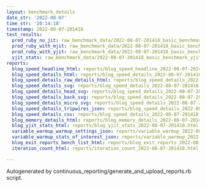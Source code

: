 ```yaml
---
layout: benchmark_details
date_str: '2022-08-07'
time_str: '20:14:18'
timestamp: 2022-08-07-201418
test_results:
  prod_ruby_no_jit: raw_benchmark_data/2022-08-07-201418_basic_benchmark_prod_ruby_no_jit.json
  prod_ruby_with_mjit: raw_benchmark_data/2022-08-07-201418_basic_benchmark_prod_ruby_with_mjit.json
  prod_ruby_with_yjit: raw_benchmark_data/2022-08-07-201418_basic_benchmark_prod_ruby_with_yjit.json
  yjit_stats: raw_benchmark_data/2022-08-07-201418_basic_benchmark_yjit_stats.json
reports:
  blog_speed_headline_html: reports/blog_speed_headline_2022-08-07-201418.html
  blog_speed_details_html: reports/blog_speed_details_2022-08-07-201418.html
  blog_speed_details_raw_details_html: reports/blog_speed_details_2022-08-07-201418.raw_details.html
  blog_speed_details_svg: reports/blog_speed_details_2022-08-07-201418.svg
  blog_speed_details_head_svg: reports/blog_speed_details_2022-08-07-201418.head.svg
  blog_speed_details_back_svg: reports/blog_speed_details_2022-08-07-201418.back.svg
  blog_speed_details_micro_svg: reports/blog_speed_details_2022-08-07-201418.micro.svg
  blog_speed_details_tripwires_json: reports/blog_speed_details_2022-08-07-201418.tripwires.json
  blog_speed_details_csv: reports/blog_speed_details_2022-08-07-201418.csv
  blog_memory_details_html: reports/blog_memory_details_2022-08-07-201418.html
  blog_yjit_stats_html: reports/blog_yjit_stats_2022-08-07-201418.html
  variable_warmup_warmup_settings_json: reports/variable_warmup_2022-08-07-201418.warmup_settings.json
  variable_warmup_stats_of_interest_json: reports/variable_warmup_2022-08-07-201418.stats_of_interest.json
  blog_exit_reports_bench_list_html: reports/blog_exit_reports_2022-08-07-201418.bench_list.html
  iteration_count_html: reports/iteration_count_2022-08-07-201418.html

---
```

Autogenerated by continuous_reporting/generate_and_upload_reports.rb script.
